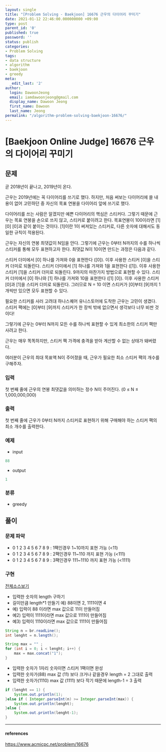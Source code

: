 ```yaml
---
layout: single
title: "[Problem Solving - Baekjoon] 16676 근우의 다이어리 꾸미기"
date: 2021-01-12 22:46:00.000000000 +09:00
type: post
parent_id: '0'
published: true
password: ''
status: publish
categories:
- Problem Solving
tags:
- data structure
- algorithm
- baekjoon
- greedy
meta:
  _edit_last: '2'
author:
  login: DawoonJeong
  email: iamdawoonjeong@gmail.com
  display_name: Dawoon Jeong
  first_name: Dawoon
  last_name: Jeong
permalink: "/algorithm-problem-solving-baekjoon-16676/"
---
```

# [Baekjoon Online Judge] 16676 근우의 다이어리 꾸미기

## 문제
곧 2018년이 끝나고, 2019년이 온다.

근우는 2019년에는 꼭 다이어리를 쓰기로 했다. 하지만, 처음 써보는 다이어리에 쓸 내용이 없어 고민하던 중 자신의 목표 연봉을 다이어리 앞에 쓰기로 했다.

다이어리를 쓰는 사람은 알겠지만 예쁜 다이어리의 핵심은 스티커다. 그렇기 때문에 근우는 목표 연봉을 손으로 쓰지 않고, 스티커로 붙이려고 한다. 목표연봉이 100이라면 [1] [0] [0]과 같이 붙이는 것이다. [1]이란 1이 써져있는 스티커로, 다른 숫자에 대해서도 동일한 규칙이 적용된다.

근우는 자신의 연봉 최댓값이 N임을 안다. 그렇기에 근우는 0부터 N까지의 수를 하나씩 스티커를 통해 모두 표현하고자 한다. 최댓값 N이 10이면 만드는 과정은 다음과 같다.

스티커 더미에서 [0] 하나를 가져와 0을 표현한다 ([0]). 이후 사용한 스티커 [0]을 스티커 더미로 되돌린다.
스티커 더미에서 [1] 하나를 가져와 1을 표현한다 ([1]). 이후 사용한 스티커 [1]을 스티커 더미로 되돌린다.
9까지의 마찬가지 방법으로 표현할 수 있다.
스티커 더미에서 [0] 하나와 [1] 하나를 가져와 10을 표현한다 ([1] [0]). 이후 사용한 스티커 [0]과 [1]을 스티커 더미로 되돌린다.
그러므로 N = 10 이면 스티커가 [0]부터 [9]까지 1개씩만 있으면 모두 표현할 수 있다.

필요한 스티커를 사러 고려대 하나스퀘어 유니스토어에 도착한 근우는 고민이 생겼다. 스티커 팩에는 [0]부터 [9]까지 스티커가 한 장씩 밖에 없으면서 생각보다 너무 비싼 것이다!

그렇기에 근우는 0부터 N까지 모든 수를 하나씩 표현할 수 있게 최소한의 스티커 팩만 사려고 한다.

근우는 매우 똑똑하지만, 스티커 팩 가격에 충격을 받아 계산할 수 없는 상태가 돼버렸다.

여러분이 근우의 최대 목표액 N이 주어졌을 때, 근우가 필요한 최소 스티커 팩의 개수를 구해주자.

### 입력
첫 번째 줄에 근우의 연봉 최댓값을 의미하는 정수 N이 주어진다. (0 ≤ N ≤ 1,000,000,000)

### 출력
첫 번째 줄에 근우가 0부터 N까지 스티커로 표현하기 위해 구매해야 하는 스티커 팩의 최소 개수를 출력한다.

### 예제

- input

```java
88
```

- output

```java
1
```

### 분류
- greedy

## 풀이

### 문제 파악
- 0 1 2 3 4 5 6 7 8 9 : 1팩인경우 1~10까지 표현 가능 (<11)
- 0 1 2 3 4 5 6 7 8 9 : 2팩인경우 11~110 까지 표현 가능 (<111)
- 0 1 2 3 4 5 6 7 8 9 : 3팩인경우 111~1110 까지 표현 가능 (<1111)

### 구현

[전체소스보기](https://github.com/devvoon/java-datastructure-algorithm/blob/master/java-algorithm-problem-solving/src/baekjoon/problem16676/Main.java)


- 입력한 숫자의 length 구하기   
- 길이만큼 length*1 만들기 예) 88이면 2, 1111이면 4
- 예) 입력이 88 이라면 max 값으로 11이 만들어짐
- 예2) 입력이 1111이라면 max 값으로 1111이 만들어짐  
- 예3) 입력이 1110이라면 max 값으로 1111이 만들어짐

```java
String n = br.readLine();
int lenght = n.length();

String max = "" ;
for (int i = 0; i < lenght; i++) {
    max = max.concat("1");
}
```

- 입력한 숫자가 1자리 숫자이면 스티커 1팩이면 완성
- 입력한 숫자가(88) max 값 (11) 보다 크거나 같을경우 length = 2 그대로 출력
- 입력한 숫자가(1110) max 값 (1111) 보다 작기 때문에 length-1 = 3 출력

```java
if (lenght == 1) {
    System.out.println(1);
}else if ( Integer.parseInt(n) >= Integer.parseInt(max)) {
    System.out.println(lenght);
}else {
    System.out.println(lenght-1);
}
```

---

#### references
<https://www.acmicpc.net/problem/16676>

